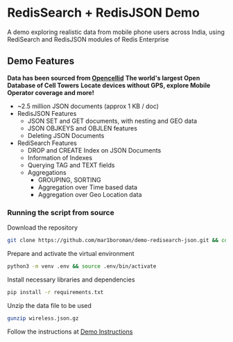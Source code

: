 # RedisSearch + RedisJSON Demo

A demo exploring realistic data from mobile phone users across India, using RediSearch and RedisJSON modules of Redis Enterprise

## Demo Features

__Data has been sourced from [Opencellid](https://opencellid.org/)__
__The world's largest Open Database of Cell Towers__
__Locate devices without GPS, explore Mobile Operator coverage and more!__

- ~2.5 million JSON documents (approx 1 KB / doc)
- RedisJSON Features
    - JSON SET and GET documents, with nesting and GEO data
    - JSON OBJKEYS and OBJLEN features
    - Deleting JSON Documents
- RediSearch Features
    - DROP and CREATE Index on JSON Documents
    - Information of Indexes
    - Querying TAG and TEXT fields
    - Aggregations
        - GROUPING, SORTING 
        - Aggregation over Time based data
        - Aggregation over Geo Location data

### Running the script from source

Download the repository

```bash
git clone https://github.com/mar1boroman/demo-redisearch-json.git && cd demo-redisearch-json
```

Prepare and activate the virtual environment

```bash
python3 -m venv .env && source .env/bin/activate
```

Install necessary libraries and dependencies

```bash
pip install -r requirements.txt
```

Unzip the data file to be used
```bash
gunzip wireless.json.gz
```

Follow the instructions at [Demo Instructions](./demo-instructions.md)